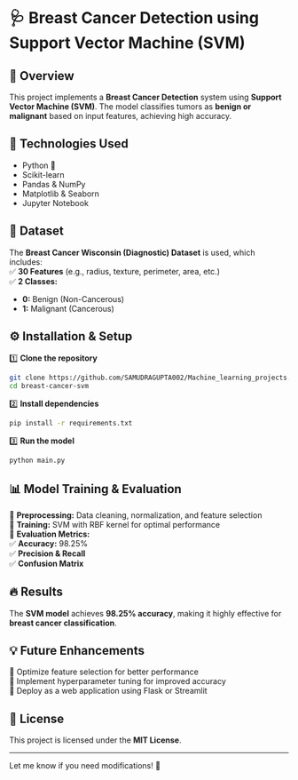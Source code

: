 
# 🩺 Breast Cancer Detection using Support Vector Machine (SVM)  

## 📌 Overview  
This project implements a **Breast Cancer Detection** system using **Support Vector Machine (SVM)**. The model classifies tumors as **benign or malignant** based on input features, achieving high accuracy.  

## 🚀 Technologies Used  
- Python 🐍  
- Scikit-learn  
- Pandas & NumPy  
- Matplotlib & Seaborn  
- Jupyter Notebook  

## 📂 Dataset  
The **Breast Cancer Wisconsin (Diagnostic) Dataset** is used, which includes:  
✅ **30 Features** (e.g., radius, texture, perimeter, area, etc.)  
✅ **2 Classes:**  
   - **0:** Benign (Non-Cancerous)  
   - **1:** Malignant (Cancerous)  

## ⚙️ Installation & Setup  
1️⃣ **Clone the repository**  
```bash
git clone https://github.com/SAMUDRAGUPTA002/Machine_learning_projects.git
cd breast-cancer-svm  
```  
2️⃣ **Install dependencies**  
```bash
pip install -r requirements.txt  
```  
3️⃣ **Run the model**  
```bash
python main.py  
```  

## 📊 Model Training & Evaluation  
🔹 **Preprocessing:** Data cleaning, normalization, and feature selection  
🔹 **Training:** SVM with RBF kernel for optimal performance  
🔹 **Evaluation Metrics:**  
✅ **Accuracy:** 98.25%  
✅ **Precision & Recall**  
✅ **Confusion Matrix**  

## 🔥 Results  
The **SVM model** achieves **98.25% accuracy**, making it highly effective for **breast cancer classification**.  

## 💡 Future Enhancements  
🚀 Optimize feature selection for better performance  
🚀 Implement hyperparameter tuning for improved accuracy  
🚀 Deploy as a web application using Flask or Streamlit  

## 📜 License  
This project is licensed under the **MIT License**.  

---

Let me know if you need modifications! 🚀
